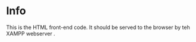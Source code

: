 # Info

This is the HTML front-end code. It should be served to the browser by teh XAMPP webserver
.
